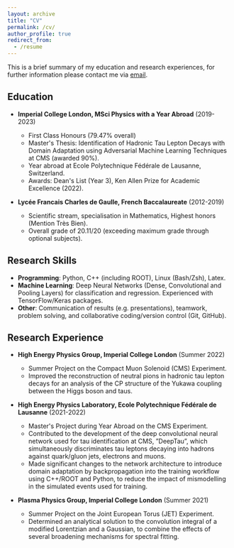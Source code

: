 ```yaml
---
layout: archive
title: "CV"
permalink: /cv/
author_profile: true
redirect_from:
  - /resume
---
```




This is a brief summary of my education and research experiences, for further information please contact me via [email](mailto:lucas.russell@cern.ch "mail"). 

## Education
* **Imperial College London, MSci Physics with a Year Abroad** (2019-2023)
  * First Class Honours (79.47% overall)
  * Master's Thesis:  Identification of Hadronic Tau Lepton Decays with Domain Adaptation using Adversarial Machine Learning Techniques at CMS (awarded 90%).
  * Year abroad at Ecole Polytechnique F&eacute;d&eacute;rale de Lausanne, Switzerland.
  * Awards: Dean's List (Year 3), Ken Allen Prize for Academic Excellence (2022).

* **Lyc&eacute;e Francais Charles de Gaulle, French Baccalaureate** (2012-2019)
  * Scientific stream, specialisation in Mathematics, Highest honors (Mention Tr&egrave;s Bien).
  * Overall grade of 20.11/20 (exceeding maximum grade through optional subjects).

## Research Skills
* **Programming**: Python, C++ (including ROOT), Linux (Bash/Zsh), Latex.
* **Machine Learning**: Deep Neural Networks (Dense, Convolutional and Pooling Layers) for classification and regression. Experienced with TensorFlow/Keras packages.
* **Other**: Communication of results (e.g. presentations), teamwork, problem solving, and collaborative coding/version control (Git, GitHub).

## Research Experience
* **High Energy Physics Group, Imperial College London** (Summer 2022)
  * Summer Project on the Compact Muon Solenoid (CMS) Experiment.
  * Improved the reconstruction of neutral pions in hadronic tau lepton decays for an analysis of the CP structure of the Yukawa coupling between the Higgs boson and taus.
   
* **High Energy Physics Laboratory, Ecole Polytechnique F&eacute;d&eacute;rale de Lausanne** (2021-2022)
  * Master's Project during Year Abroad on the CMS Experiment.
  * Contributed to the development of the deep convolutional neural network used for tau identification at CMS, ”DeepTau”, which simultaneously discriminates tau leptons decaying into hadrons against quark/gluon jets, electrons and muons. 
  * Made significant changes to the network architecture to introduce domain adaptation by backpropagation into the training workflow using C++/ROOT and Python, to reduce the impact of mismodelling in the simulated events used for training.


* **Plasma Physics Group, Imperial College London** (Summer 2021)
  * Summer Project on the Joint European Torus (JET) Experiment.
  * Determined an analytical solution to the convolution integral of a modified Lorentzian and a Gaussian, to combine the effects of several broadening mechanisms for spectral fitting.


